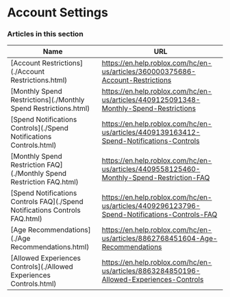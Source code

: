 # Account Settings  
### Articles in this section
Name|URL
-|-
[Account Restrictions](./Account Restrictions.html) |https://en.help.roblox.com/hc/en-us/articles/360000375686-Account-Restrictions
[Monthly Spend Restrictions](./Monthly Spend Restrictions.html) |https://en.help.roblox.com/hc/en-us/articles/4409125091348-Monthly-Spend-Restrictions
[Spend Notifications Controls](./Spend Notifications Controls.html) |https://en.help.roblox.com/hc/en-us/articles/4409139163412-Spend-Notifications-Controls
[Monthly Spend Restriction FAQ](./Monthly Spend Restriction FAQ.html) |https://en.help.roblox.com/hc/en-us/articles/4409558125460-Monthly-Spend-Restriction-FAQ
[Spend Notifications Controls FAQ](./Spend Notifications Controls FAQ.html) |https://en.help.roblox.com/hc/en-us/articles/4409296123796-Spend-Notifications-Controls-FAQ
[Age Recommendations](./Age Recommendations.html) |https://en.help.roblox.com/hc/en-us/articles/8862768451604-Age-Recommendations
[Allowed Experiences Controls](./Allowed Experiences Controls.html) |https://en.help.roblox.com/hc/en-us/articles/8863284850196-Allowed-Experiences-Controls